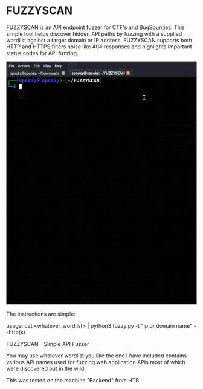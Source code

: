 # FUZZYSCAN
FUZZYSCAN is an API endpoint fuzzer for CTF's and BugBounties. This simple tool helps discover hidden API paths by fuzzing with a supplied wordlist against a target domain or IP address. FUZZYSCAN supports both HTTP and HTTPS,filters noise like 404 responses and highlights important status codes for API fuzzing.



![FUZZYSCAN](./REALDEMO.gif)







The instructions are simple:

usage: cat <whatever_wordlist> | python3 fuzzy.py -t "ip or domain name" --http(s)

FUZZYSCAN - Simple API Fuzzer


You may use whatever wordlist you like the one I have included contains various API names used for fuzzing web application APIs most of which were discovered out in the wild.

This was tested on the machine "Backend" from HTB

